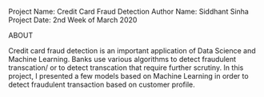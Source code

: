 Project Name: Credit Card Fraud Detection
Author Name: Siddhant Sinha
Project Date: 2nd Week of March 2020

ABOUT

Credit card fraud detection is an important application of Data Science and Machine Learning. Banks use various algorithms to detect fraudulent transcation/ or to detect transcation that require further scrutiny. In this project, I presented a few models based on Machine Learning in order to detect fraudulent transaction based on customer profile.
